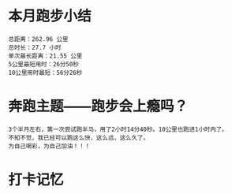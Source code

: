 # 本月跑步小结
```
总距离：262.96 公里
总时长：27.7 小时
单次最长距离：21.55 公里
5公里最短用时：26分50秒
10公里用时最短：56分26秒
```
# 奔跑主题——跑步会上瘾吗？
```
3个半月左右，第一次尝试跑半马，用了2小时14分40秒。10公里也跑进1小时内了。
不知不觉，我已经可以跑这么快，这么远，这么久了。
为自己喝彩，为自己加油！！！
```
# 打卡记忆
```

```